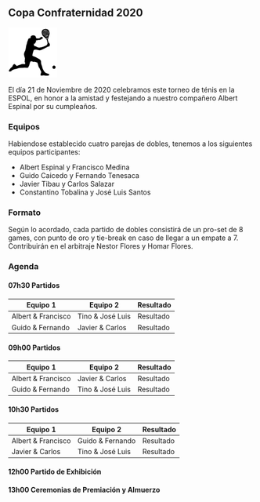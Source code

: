 ## Copa Confraternidad 2020

<img src="./noun_Tennis_2831357.png" width="100">

El día 21 de Noviembre de 2020 celebramos este torneo de ténis en la ESPOL, en honor a la amistad y festejando a nuestro compañero Albert Espinal por su cumpleaños.

### Equipos

Habiendose establecido cuatro parejas de dobles, tenemos a los siguientes equipos participantes:

- Albert Espinal y Francisco Medina
- Guido Caicedo y Fernando Tenesaca
- Javier Tibau y Carlos Salazar
- Constantino Tobalina y José Luis Santos

### Formato

Según lo acordado, cada partido de dobles consistirá de un pro-set de 8 games, con punto de oro y tie-break en caso de llegar a un empate a 7. Contribuirán en el arbitraje Nestor Flores y Homar Flores.

### Agenda

#### 07h30 Partidos
| Equipo 1           | Equipo 2         | Resultado |
| ------------------ | ---------------- | --------- |
| Albert & Francisco | Tino & José Luis | Resultado |
| Guido & Fernando   | Javier & Carlos  | Resultado |

#### 09h00 Partidos 
| Equipo 1           | Equipo 2         | Resultado |
| ------------------ | ---------------- | --------- |
| Albert & Francisco | Javier & Carlos  | Resultado |
| Guido & Fernando   | Tino & José Luis | Resultado |

#### 10h30 Partidos 
| Equipo 1           | Equipo 2         | Resultado |
| ------------------ | ---------------- | --------- |
| Albert & Francisco | Guido & Fernando | Resultado |
| Javier & Carlos    | Tino & José Luis | Resultado |

#### 12h00 Partido de Exhibición

#### 13h00 Ceremonias de Premiación y Almuerzo
